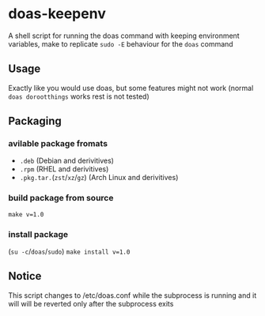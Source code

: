 # doas-keepenv
A shell script for running the doas command with keeping environment variables, make to replicate `sudo -E` behaviour for the `doas` command

## Usage
Exactly like you would use doas, but some features might not work (normal `doas dorootthings` works rest is not tested)

## Packaging

### avilable package fromats
- `.deb` (Debian and derivitives)
- `.rpm` (RHEL and derivitives)
- `.pkg.tar.`(`zst`/`xz`/`gz`) (Arch Linux and derivitives)

### build package from source
`make v=1.0`

### install package
(`su -c`/`doas`/`sudo`) `make install v=1.0`

## Notice
This script changes to /etc/doas.conf while the subprocess is running and it will will be reverted only after the subprocess exits
